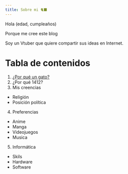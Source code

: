 ```yaml
---
title: Sobre mi 🐈‍⬛
---
```


Hola (edad, cumpleaños)

Porque me cree este blog

Soy un Vtuber que quiere compartir sus ideas en Internet.

# Tabla de contenidos

1. [¿Por qué un gato?](#¿por-qué-un-gato?)
2. ¿Por qué 1412?
3. Mis creencias

- Religión
- Posición política

4. Preferencias

- Anime
- Manga
- Videojuegos
- Musica

5. Informática

- Skils
- Hardware
- Software

